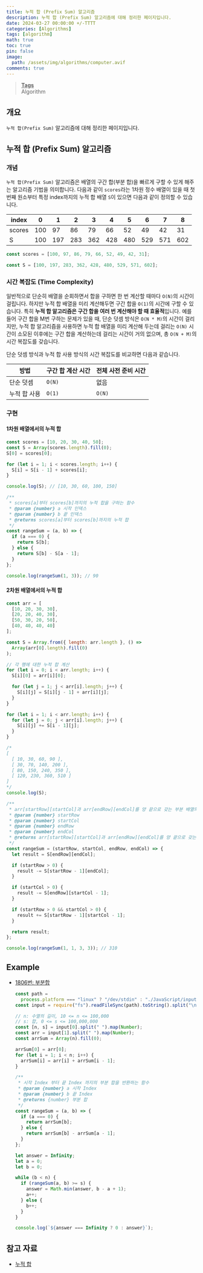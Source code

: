 ```yaml
---
title: 누적 합 (Prefix Sum) 알고리즘
description: 누적 합 (Prefix Sum) 알고리즘에 대해 정리한 페이지입니다.
date: 2024-03-27 00:00:00 +/-TTTT
categories: [Algorithms]
tags: [algorithm]
math: true
toc: true
pin: false
image:
  path: /assets/img/algorithms/computer.avif
comments: true
---
```


<blockquote class="prompt-info"><p><strong><u>Tags</u></strong> <br />
Algorithm</p></blockquote>

## 개요

`누적 합(Prefix Sum)` 알고리즘에 대해 정리한 페이지입니다.

## 누적 합 (Prefix Sum) 알고리즘

### 개념

`누적 합(Prefix Sum)` 알고리즘은 배열의 구간 합(부분 합)을 빠르게 구할 수 있게 해주는 알고리즘 기법을 의미합니다. 다음과 같이 `scores`라는 1차원 정수 배열이 있을 때 첫 번째 원소부터 특정 index까지의 누적 합 배열 `S`이 있으면 다음과 같이 정의할 수 있습니다.

| index  | 0   | 1   | 2   | 3   | 4   | 5   | 6   | 7   | 8   |
| ------ | --- | --- | --- | --- | --- | --- | --- | --- | --- |
| scores | 100 | 97  | 86  | 79  | 66  | 52  | 49  | 42  | 31  |
| S      | 100 | 197 | 283 | 362 | 428 | 480 | 529 | 571 | 602 |

```javascript
const scores = [100, 97, 86, 79, 66, 52, 49, 42, 31];

const S = [100, 197, 283, 362, 428, 480, 529, 571, 602];
```

### 시간 복잡도 (Time Complexity)

일반적으로 단순히 배열을 순회하면서 합을 구하면 한 번 계산할 때마다 `O(N)`의 시간이 걸립니다. 하지만 누적 합 배열을 미리 계산해두면 구간 합을 `O(1)`의 시간에 구할 수 있습니다. 특히 <b>누적 합 알고리즘은 구간 합을 여러 번 계산해야 할 때 효율적</b>입니다. 예를 들어 구간 합을 M번 구하는 문제가 있을 때, 단순 덧셈 방식은 `O(N * M)`의 시간이 걸리지만, 누적 합 알고리즘을 사용하면 누적 합 배열을 미리 계산해 두는데 걸리는 `O(N)` 시간이 소모된 이후에는 구간 합을 계산하는데 걸리는 시간이 거의 없으며, 총 `O(N + M)`의 시간 복잡도를 갖습니다.

단순 덧셈 방식과 누적 합 사용 방식의 시간 복잡도를 비교하면 다음과 같습니다.

| 방법         | 구간 합 계산 시간 | 전체 사전 준비 시간 |
| ------------ | ----------------- | ------------------- |
| 단순 덧셈    | `O(N)`            | 없음                |
| 누적 합 사용 | `O(1)`            | `O(N)`              |

### 구현

#### 1차원 배열에서의 누적 합

```javascript
const scores = [10, 20, 30, 40, 50];
const S = Array(scores.length).fill(0);
S[0] = scores[0];

for (let i = 1; i < scores.length; i++) {
  S[i] = S[i - 1] + scores[i];
}

console.log(S); // [10, 30, 60, 100, 150]

/**
 * scores[a]부터 scores[b]까지의 누적 합을 구하는 함수
 * @param {number} a 시작 인덱스
 * @param {number} b 끝 인덱스
 * @returns scores[a]부터 scores[b]까지의 누적 합
 */
const rangeSum = (a, b) => {
  if (a === 0) {
    return S[b];
  } else {
    return S[b] - S[a - 1];
  }
};

console.log(rangeSum(1, 3)); // 90
```

#### 2차원 배열에서의 누적 합

```javascript
const arr = [
  [10, 20, 30, 30],
  [20, 20, 40, 30],
  [50, 30, 20, 50],
  [40, 40, 40, 40]
];

const S = Array.from({ length: arr.length }, () =>
  Array(arr[0].length).fill(0)
);

// 각 행에 대한 누적 합 계산
for (let i = 0; i < arr.length; i++) {
  S[i][0] = arr[i][0];

  for (let j = 1; j < arr[i].length; j++) {
    S[i][j] = S[i][j - 1] + arr[i][j];
  }
}

for (let i = 1; i < arr.length; i++) {
  for (let j = 0; j < arr[i].length; j++) {
    S[i][j] += S[i - 1][j];
  }
}

/*
[
  [ 10, 30, 60, 90 ],
  [ 30, 70, 140, 200 ],
  [ 80, 150, 240, 350 ],
  [ 120, 230, 360, 510 ]
]
*/
console.log(S);

/**
 * arr[startRow][startCol]과 arr[endRow][endCol]를 양 끝으로 갖는 부분 배열의 합을 구하는 함수
 * @param {number} startRow
 * @param {number} startCol
 * @param {number} endRow
 * @param {number} endCol
 * @returns arr[startRow][startCol]과 arr[endRow][endCol]를 양 끝으로 갖는 부분 배열의 합
 */
const rangeSum = (startRow, startCol, endRow, endCol) => {
  let result = S[endRow][endCol];

  if (startRow > 0) {
    result -= S[startRow - 1][endCol];
  }

  if (startCol > 0) {
    result -= S[endRow][startCol - 1];
  }

  if (startRow > 0 && startCol > 0) {
    result += S[startRow - 1][startCol - 1];
  }

  return result;
};

console.log(rangeSum(1, 1, 3, 3)); // 310
```

## Example

- <a href="https://www.acmicpc.net/problem/1806" target="_blank">1806번: 부분합</a>

  ```javascript
  const path =
    process.platform === "linux" ? "/dev/stdin" : "./JavaScript/input.txt";
  const input = require("fs").readFileSync(path).toString().split("\n");

  // n: 수열의 길이, 10 <= n <= 100,000
  // s: 합, 0 <= s <= 100,000,000
  const [n, s] = input[0].split(" ").map(Number);
  const arr = input[1].split(" ").map(Number);
  const arrSum = Array(n).fill(0);

  arrSum[0] = arr[0];
  for (let i = 1; i < n; i++) {
    arrSum[i] = arr[i] + arrSum[i - 1];
  }

  /**
   * 시작 Index 부터 끝 Index 까지의 부분 합을 반환하는 함수
   * @param {number} a 시작 Index
   * @param {number} b 끝 Index
   * @returns {number} 부분 합
   */
  const rangeSum = (a, b) => {
    if (a === 0) {
      return arrSum[b];
    } else {
      return arrSum[b] - arrSum[a - 1];
    }
  };

  let answer = Infinity;
  let a = 0;
  let b = 0;

  while (b < n) {
    if (rangeSum(a, b) >= s) {
      answer = Math.min(answer, b - a + 1);
      a++;
    } else {
      b++;
    }
  }

  console.log(`${answer === Infinity ? 0 : answer}`);
  ```

## 참고 자료

- <a href="https://book.acmicpc.net/algorithm/prefix-sum" target="_blank">누적 합</a>
